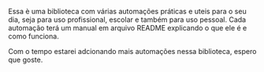 Essa è uma biblioteca com várias automações práticas e uteis para o seu dia, seja para uso
profissional, escolar e também para uso pessoal. Cada automação terá um manual em arquivo README
explicando o que ele é e como funciona.

Com o tempo estarei adcionando mais automações nessa biblioteca, espero que goste.